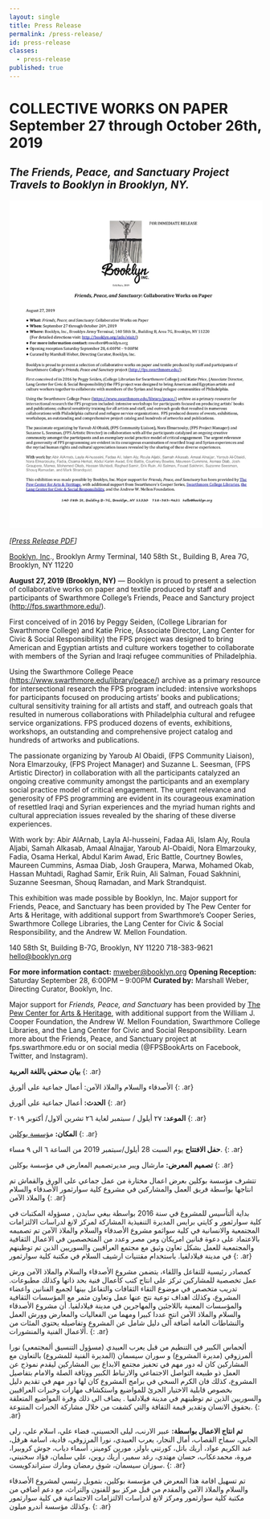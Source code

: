 ```yaml
---
layout: single
title: Press Release
permalink: /press-release/
id: press-release
classes:
  - press-release
published: true
---
```

# COLLECTIVE WORKS ON PAPER September 27 through October 26th, 2019
## *The Friends, Peace, and Sanctuary Project Travels to Booklyn in Brooklyn, NY.*

[![press release thumbnail](/assets/images/FPS-at-Booklyn-Pree-Release.jpg)](/assets/20190817-FPS-at-Booklyn-Pree-Release.pdf)

*[[Press Release PDF](/assets/20190817-FPS-at-Booklyn-Pree-Release.pdf)]*

[Booklyn, Inc](http://booklyn.org/info/visit/)., Brooklyn Army Terminal, 140 58th St., Building B, Area 7G, Brooklyn, NY 11220 

**August 27, 2019 (Brooklyn, NY)** — Booklyn is proud to present a selection of collaborative works on paper and textile produced by staff and participants of Swarthmore College’s Friends, Peace and Sanctury project (http://fps.swarthmore.edu/).  

First conceived of in 2016 by Peggy Seiden, (College Librarian for Swarthmore College) and Katie Price, (Associate Director, Lang Center for Civic & Social Responsibility) the FPS project was designed to bring American and Egyptian artists and culture workers together to collaborate with members of the Syrian and Iraqi refugee communities of Philadelphia. 

Using the Swarthmore College Peace (https://www.swarthmore.edu/library/peace/) archive as a primary resource for intersectional research the FPS program included: intensive workshops for participants focused on producing artists’ books and publications; cultural sensitivity training for all artists and staff, and outreach goals that resulted in numerous collaborations with Philadelphia cultural and refugee service organizations.  FPS produced dozens of events, exhibitions, workshops, an outstanding and comprehensive project catalog and hundreds of artworks and publications.

The passionate organizing by Yaroub Al Obaidi, (FPS Community Liaison), Nora Elmarzouky, (FPS Project Manager) and Suzanne L. Seesman, (FPS Artistic Director) in collaboration with all the participants catalyzed an ongoing creative community amongst the participants and an exemplary social practice model of critical engagement. The urgent relevance and generosity of FPS programming are evident in its courageous examination of resettled Iraqi and Syrian experiences and the myriad human rights and cultural appreciation issues revealed by the sharing of these diverse experiences. 

With work by: Abir AlArnab, Layla Al-husseini, Fadaa Ali, Islam Aly, Roula Aljabi, Samah Alkasab, Amaal Alnajjar, Yaroub Al-Obaidi, Nora Elmarzouky, Fadia, Osama Herkal, Abdul Karim Awad, Eric Battle, Courtney Bowles, Maureen Cummins, Asmaa Diab, Josh Graupera, Marwa, Mohamed Okab, Hassan Muhtadi, Raghad Samir, Erik Ruin, Ali Salman, Fouad Sakhnini, Suzanne Seesman, Shouq Ramadan, and Mark Strandquist.

This exhibition was made possible by Booklyn, Inc. Major support for Friends, Peace, and Sanctuary has been provided by The Pew Center for Arts & Heritage, with additional support from Swarthmore’s Cooper Series, Swarthmore College Libraries, the Lang Center for Civic & Social Responsibility, and the Andrew W. Mellon Foundation.

140 58th St, Building B-7G, Brooklyn, NY 11220   718-383-9621  hello@booklyn.org
     
**For more information contact:** mweber@booklyn.org
**Opening Reception:** Saturday September 28, 6:00PM – 9:00PM
**Curated by:** Marshall Weber, Directing Curator, Booklyn, Inc.


Major support for _Friends, Peace, and Sanctuary_ has been provided by [The Pew Center for Arts & Heritage](https://www.pewcenterarts.org/), with additional support from the William J. Cooper Foundation, the Andrew W. Mellon Foundation, Swarthmore College Libraries, and the Lang Center for Civic and Social Responsibility. Learn more about the Friends, Peace, and Sanctuary project at fps.swarthmore.edu or on social media (@FPSBookArts on Facebook, Twitter, and Instagram).

**بيان صحفي باللغة العربية**
{: .ar}

الأصدقاء والسلام والملاذ الآمن: أعمال جماعية على ألورق
{: .ar}

**الحدث:** أعمال جماعية على ألورق
{: .ar}

**الموعد:** ٢٧ أيلول / سبتمبر لغاية ٢٦ تشرين ألاول/ أكتوبر ٢٠١٩
{: .ar}

**المكان:** م[ؤسسة بوكلين](http://booklyn.org/info/visit/)
{: .ar}

**حفل الافتتاح** يوم السبت 28 أيلول/سبتمبر 2019 من الساعة ٦ الى ٩ مساء.
{: .ar}

**تصميم المعرض:** مارشال ويبر مديرتصميم المعارض في مؤسسة بوكلين
{: .ar}

تتشرف مؤسسة بوكلين بعرض اعمال مختارة من عمل جماعي على الورق والقماش تم انتاجها بواسطة فريق العمل والمشاركين في مشروع كلية سوارثمور الأصدقاء والسلام والملاذ الآمن
{: .ar}

بداية ألتأسيس للمشروع في سنة 2016 بواسطة بيغي سايدن , مسؤولة المكتبات في كلية سوارثمور و كايتي برايس المديرة التنفيذية المشاركة لمركز لانغ لدراسات الالتزامات المجتمعية  والانسانية في كلية سواثمو مشروع الأصدقاء والسلام والملاذ الآمن تم تصميمه بالاعتماد على دعوة فنانين امريكان ومن مصر وعدد من المتخصصين في الاعمال الثقافية والمجتمعية للعمل بشكل تعاون وثيق مع مجتمع العراقيين والسوريين الذين تم  توطينهم في  مدينة فيلادلفيا.
باستخدام مقتنيات ارشيف السلام في مكتبة كلية سوارثمور
{: .ar}

كمصادر رئيسية  للتفاعل  واللقاء، يتضمن مشروع الأصدقاء والسلام والملاذ الآمن ورش عمل تخصصية  للمشاركين تركز على انتاج كتب كأعمال فنية بحد ذاتها وكذلك مطبوعات. تدريب متخصص في موضوع التقاء الثقافات والتفاعل بينها لجميع الفنانين واعضاء المشروع، وكذلك اهداف توعية نتج عنها عمل وتعاون مثمر مع المؤسسات الثقافية والمؤسسات المعنية باللاجئين والمهاجرين في مدينة فيلادلفيا. أن مشروع الأصدقاء والسلام والملاذ الآمن انتج عددا كبيرا ومهما من الفعاليات والمعارض وورش العمل والنشاطات العامة أضافة ألى دليل شامل عن المشروع وتفاصيله يحتوي المئات من ألاعمال الفنية والمنشورات.
{: .ar}

ألحماس الكبير في التنطيم من قبل يعرب العبيدي (مسؤول التنسيق ألمجتمعي) نورا ألمرزوقي (مديرة المشروع) و سوران سيسمان (المديرة الفنية للمشروع) بالتعاون مع المشاركين كان له دور مهم في تحفيز مجتمع الابداع بين المشاركين ليقدم نموذج عن العمل ذو طبيعة التواصل الاجتماعي والارتباط الكبير ووثاقة الصلة والامام بتفاصيل المشروع، كذلك فان الكرم السخي في برامج المشروع كان لها دور مهم في تقديم دليل بخصوص قابلية الاختيار الجرئ للمواضيع واستكشاف مهارات  وخبرات العراقيين والسوريين الذين تم توطينهم في مدينة فيلادلفيا . يضاف الى ذلك وفرة المواضيع المتعلقة بحقوق الانسان وتقدير قيمة الثقافة والتي كشفت من خلال مشاركة الخبرات المتنوعة.
{: .ar}

**تم انتاج الاعمال بواسطة:**	  عبير الارنب، ليلى الحسيني، فضاء علي، اسلام علي، رلى الجابي، سماح القصاب، أمال النجار، يعرب العبيدي، نورا المرزوقي، فادية، اسامة هرقل، عبد الكريم عواد، أريك باتل، كورتني باولز، مورين كومينز، أسماء دياب، جوش كروبيرا، مروة، محمدعكاب، حسان مهتدي، رغد سمير، أريك روين، علي سلمان، فؤاد سخنيني،  سوزان سيسمان، شوق رمضان  ومارك ستراندكويست.
{: .ar}

تم تسهيل اقامة هذا المعرض في مؤسسة بوكلين، بتمويل رئيسي لمشروع الأصدقاء والسلام والملاذ الآمن والمقدم من قبل مركز بيو للفنون والتراث، مع دعم اضافي من مكتبة كلية سوارثمور ومركز لانغ لدراسات الالتزامات الاجتماعية في كلية سوارثمور وكذلك مؤسسة أندرو ميلون.
{: .ar}